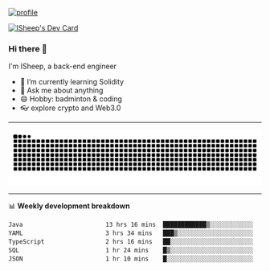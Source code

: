 [![profile](https://user-images.githubusercontent.com/54968314/208005045-e4b42f3b-833d-4242-bfcc-e764865553a2.svg)](https://www.calligrapher.ai/)

<a href="https://app.daily.dev/linziyang1106"><img src="https://api.daily.dev/devcards/v2/i4Spwx5Skx5FpTqWcwoit.png?r=kgx&type=wide" width="652" alt="ISheep's Dev Card"/></a>

### Hi there 🐏

I'm ISheep, a back-end engineer

- 🔭 I’m currently learning Solidity
- 💬 Ask me about anything
- 😄 Hobby: badminton & coding
- 👓 explore crypto and Web3.0

-------

![](https://raw.githubusercontent.com/ISheepp/ISheepp/output/github-contribution-grid-snake.svg)

-------

📊 **Weekly development breakdown**
<!--START_SECTION:waka-->

```txt
Java                       13 hrs 16 mins  ████████████▒░░░░░░░░░░░░   49.16 %
YAML                       3 hrs 34 mins   ███▒░░░░░░░░░░░░░░░░░░░░░   13.25 %
TypeScript                 2 hrs 16 mins   ██░░░░░░░░░░░░░░░░░░░░░░░   08.46 %
SQL                        1 hr 24 mins    █▒░░░░░░░░░░░░░░░░░░░░░░░   05.20 %
JSON                       1 hr 10 mins    █░░░░░░░░░░░░░░░░░░░░░░░░   04.35 %
```

<!--END_SECTION:waka-->

